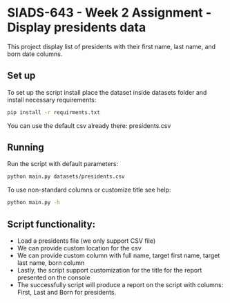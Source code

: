 # SIADS-643 - Week 2 Assignment - Display presidents data

This project display list of presidents with their first name, last name, and born date columns.

## Set up

To set up the script install place the dataset inside datasets folder and install necessary requirements:

```bash
pip install -r requirments.txt
```

You can use the default csv already there: presidents.csv

## Running

Run the script with default parameters:

```bash
python main.py datasets/presidents.csv
```

To use non-standard columns or customize title see help:

```bash
python main.py -h
```

## Script functionality:

- Load a presidents file (we only support CSV file)
- We can provide custom location for the csv
- We can provide custom column with full name, target first name, target last name, born column
- Lastly, the script support customization for the title for the report presented on the console
- The successfully script will produce a report on the script with columns: First, Last and Born for presidents.
